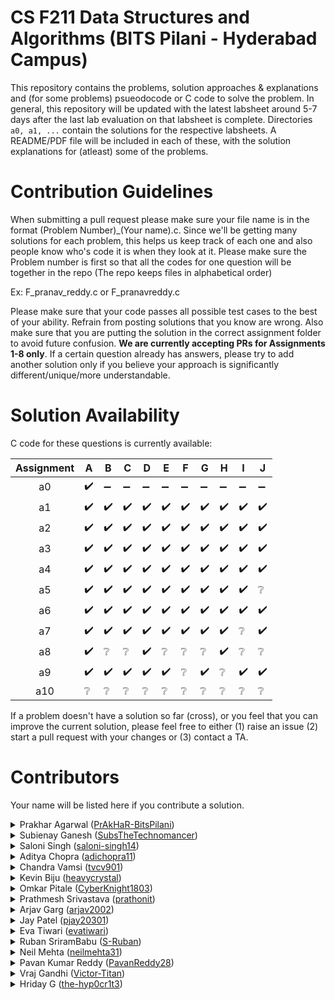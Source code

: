 # CS F211 Data Structures and Algorithms (BITS Pilani - Hyderabad Campus)
This repository contains the problems, solution approaches & explanations and (for some problems) psueodocode or C code to solve the problem. In general, this repository will be updated with the latest labsheet around 5-7 days after the last lab evaluation on that labsheet is complete. Directories `a0, a1, ...` contain the solutions for the respective labsheets. A README/PDF file will be included in each of these, with the solution explanations for (atleast) some of the problems.

# Contribution Guidelines

When submitting a pull request please make sure your file name is in the format (Problem Number)_(Your name).c. Since we'll be getting many solutions for each problem, this helps us keep track of each one and also people know who's code it is when they look at it. Please make sure the Problem number is first so that all the codes for one question will be together in the repo (The repo keeps files in alphabetical order)

Ex: F_pranav_reddy.c or F_pranavreddy.c

Please make sure that your code passes all possible test cases to the best of your ability. Refrain from posting solutions that you know are wrong. Also make sure that you are putting the solution in the correct assignment folder to avoid future confusion. **We are currently accepting PRs for Assignments 1-8 only**. If a certain question already has answers, please try to add another solution only if you believe your approach is significantly different/unique/more understandable. 

# Solution Availability

C code for these questions is currently available:

| Assignment   | A | B | C | D | E | F | G | H | I | J |
|:--------------:|-|-|-|-|-|-|-|-|-|-|
| a0 | :heavy_check_mark: | :heavy_minus_sign: | :heavy_minus_sign: | :heavy_minus_sign: | :heavy_minus_sign: | :heavy_minus_sign: | :heavy_minus_sign: | :heavy_minus_sign: | :heavy_minus_sign: | :heavy_minus_sign: |
| a1 | :heavy_check_mark: | :heavy_check_mark: | :heavy_check_mark: | :heavy_check_mark: | :heavy_check_mark: | :heavy_check_mark: | :heavy_check_mark: | :heavy_check_mark: | :heavy_check_mark: | :heavy_check_mark: |
| a2 | :heavy_check_mark: | :heavy_check_mark: | :heavy_check_mark: | :heavy_check_mark: | :heavy_check_mark: | :heavy_check_mark: | :heavy_check_mark: | :heavy_check_mark: | :heavy_check_mark: | :heavy_check_mark: |
| a3 | :heavy_check_mark: |  :heavy_check_mark: | :heavy_check_mark: | :heavy_check_mark: | :heavy_check_mark: |  :heavy_check_mark: | :heavy_check_mark: | :heavy_check_mark: | :heavy_check_mark: | :heavy_check_mark: |
| a4 | :heavy_check_mark: |  :heavy_check_mark: | :heavy_check_mark: | :heavy_check_mark: | :heavy_check_mark: |  :heavy_check_mark: | :heavy_check_mark: | :heavy_check_mark: | :heavy_check_mark: | :heavy_check_mark: |
| a5 | :heavy_check_mark: | :heavy_check_mark: | :heavy_check_mark: | :heavy_check_mark: | :heavy_check_mark: | :heavy_check_mark: | :heavy_check_mark: | :heavy_check_mark: | :heavy_check_mark: | :grey_question: |
| a6 | :heavy_check_mark: | :heavy_check_mark: | :heavy_check_mark: | :heavy_check_mark: | :heavy_check_mark: | :heavy_check_mark: | :heavy_check_mark: | :heavy_check_mark: | :heavy_check_mark: | :heavy_check_mark: |
| a7 | :heavy_check_mark: | :heavy_check_mark: | :heavy_check_mark: | :heavy_check_mark: | :heavy_check_mark: | :heavy_check_mark: | :heavy_check_mark: | :heavy_check_mark: | :grey_question: | :heavy_check_mark: |
| a8 | :heavy_check_mark: | :grey_question: | :grey_question: | :heavy_check_mark: | :grey_question: | :grey_question: | :grey_question: | :heavy_check_mark: | :grey_question: | :grey_question: |
| a9 | :heavy_check_mark: | :heavy_check_mark: | :heavy_check_mark: | :heavy_check_mark: | :heavy_check_mark: | :grey_question: | :heavy_check_mark: | :grey_question: | :heavy_check_mark: | :heavy_check_mark: |
| a10 | :grey_question: | :grey_question: | :grey_question: | :grey_question: | :grey_question: | :grey_question: | :grey_question: | :grey_question: | :grey_question: | :grey_question: |

If a problem doesn't have a solution so far (cross), or you feel that you can improve the current solution, please feel free to either (1) raise an issue (2) start a pull request with your changes or (3) contact a TA. 

# Contributors
Your name will be listed here if you contribute a solution.

<!-- Prakhar Agarwal -->
<details>
  <summary>Prakhar Agarwal (<a href="https://github.com/PrAkHaR-BitsPilani">PrAkHaR-BitsPilani</a>)</summary>
  &nbsp;&nbsp;&nbsp;&nbsp;&nbsp;&nbsp;
  a1: {<a href="a1/A_Prakhar.c">A</a>, <a href="a1/D_Prakhar.c">D</a>, <a href="a1/E_Prakhar.c">E</a>, <a href="a1/F_Prakhar.c">F</a>, <a href="a1/H_Prakhar.c">H</a>} <br>
  &nbsp;&nbsp;&nbsp;&nbsp;&nbsp;&nbsp;
  a2: {<a href="a2/A_Prakhar.c">A</a>, <a href="a2/E_Prakhar.c">E</a>, <a href="a2/F_Prakhar.c">F</a>, <a href="a2/H_Prakhar.c">H</a>, <a href="a2/I_Prakhar.c">I</a>} <br>
  &nbsp;&nbsp;&nbsp;&nbsp;&nbsp;&nbsp;
  a3: {<a href="a3/A_Prakhar.c">A</a>, <a href="a3/C_Prakkhar.c">C</a>, <a href="a3/D_Prakhar.c">D</a>, <a href="a3/J_Prakhar.c">J</a>} <br>
  &nbsp;&nbsp;&nbsp;&nbsp;&nbsp;&nbsp;
  <!-- bruh why kk some places, k some places; -->
  <!-- Also "foo,c" instead of "foo.c" (╬ Ò ‸ Ó) -->
  a4: {<a href="a4/C_Prakkhar.c">C</a>, <a href="a4/E_Prakhar,c">E</a>, <a href="a4/G_Prakhar.c">G</a>, <a href="a4/H_Prakhar,c">H</a>, <a href="a4/I_Prakhar.c">I</a>}
</details>

<!-- Subienay Ganesh -->
<details>
  <summary>Subienay Ganesh (<a href="https://github.com/SubsTheTechnomancer">SubsTheTechnomancer</a>)</summary>
  &nbsp;&nbsp;&nbsp;&nbsp;&nbsp;&nbsp;
  a1: {<a href="a1/A_Subienay_Ganesh.c">A</a>, <a href="a1/D_Subienay_Ganesh.c">D</a>, <a href="a1/E_Subienay_Ganesh.c">E</a>, <a href="a1/F_Subienay_Ganesh.c">F</a>, <a href="a1/H_Subienay_Ganesh.c">H</a>} <br>
  &nbsp;&nbsp;&nbsp;&nbsp;&nbsp;&nbsp;
  a2: {<a href="a2/A_Subienay_Ganesh.c">A</a>, <a href="a2/B_Subienay_Ganesh.c">B</a>, <a href="a2/C_Subienay_Ganesh.c">C</a>, <a href="a2/F_Subienay_Ganesh.c">F</a>}
</details>

<!-- Saloni Singh -->
<details>
  <summary>Saloni Singh (<a href="https://github.com/saloni-singh14">saloni-singh14</a>)</summary>
  &nbsp;&nbsp;&nbsp;&nbsp;&nbsp;&nbsp;
  a2: {<a href="a2/B_SaloniSingh.c">B</a>, <a href="a2/C_SaloniSingh.c">C</a>, <a href="a2/D_SaloniSingh.c">D</a>}
</details>

<!-- Aditya Chopra -->
<details>
  <summary>Aditya Chopra (<a href="https://github.com/adichopra11">adichopra11</a>)</summary>
  &nbsp;&nbsp;&nbsp;&nbsp;&nbsp;&nbsp;
  a2: {<a href="a2/B_aditya_chopra.c">B</a>, <a href="a2/H_aditya_chopra.c">H</a>, <a href="a2/I_aditya_chopra.c">I</a>}
</details>

<!-- Chandra Vamsi -->
<details>
  <summary>Chandra Vamsi (<a href="https://github.com/tvcv901">tvcv901</a>)</summary>
  &nbsp;&nbsp;&nbsp;&nbsp;&nbsp;&nbsp;
  a2: {<a href="a2/B_Chandra_Vamsi.c">B</a>, <a href="a2/E_Chandra_Vamsi.c">E</a>, <a href="a2/H_Chandra_Vamsi.c">H</a>} <br>
  &nbsp;&nbsp;&nbsp;&nbsp;&nbsp;&nbsp;
  a3: {<a href="a3/C_Chandra_Vamsi.c">C</a>}
</details>

<!-- Kevin Biju -->
<details>
  <summary>Kevin Biju (<a href="https://github.com/heavycrystal">heavycrystal</a>)</summary>
  &nbsp;&nbsp;&nbsp;&nbsp;&nbsp;&nbsp;
  a2: {<a href="a2/G_kevin_k_biju.c">G</a>} <br>
  &nbsp;&nbsp;&nbsp;&nbsp;&nbsp;&nbsp;
  a3: {<a href="a3/E_kevin_k_biju.c">E</a>} <br>
  &nbsp;&nbsp;&nbsp;&nbsp;&nbsp;&nbsp;
  a4: {<a href="a4/C_Kevin_K_Biju.c">C</a>, <a href="a4/D_Kevin_K_Biju.c">D</a>, <a href="a4/I_Kevin_K_Biju.c">I</a>}
</details>

<!-- Omkar Pitale -->
<details>
  <summary>Omkar Pitale (<a href="https://github.com/CyberKnight1803">CyberKnight1803</a>)</summary>
  &nbsp;&nbsp;&nbsp;&nbsp;&nbsp;&nbsp;
  a3: {<a href="a3/A_omkar_pitale.c">A</a>, <a href="a3/B_omkar_pitale.c">B</a>, <a href="a3/D_omkar_pitale.c">D</a>, <a href="a3/E_omkar_pitale.c">E</a>, <a href="a3/F_omkar_pitale.c">F</a>, <a href="a3/G_omkar_pitale.c">G</a>, <a href="a3/H_omkar_pitale.c">H</a>, <a href="a3/I_omkar_pitale.c">I</a>, <a href="a3/J_omkar_pitale.c">J</a>}
</details>

<!-- Prathmesh Srivastava -->
<details>
  <summary>Prathmesh Srivastava (<a href="https://github.com/prathonit">prathonit</a>)</summary>
  &nbsp;&nbsp;&nbsp;&nbsp;&nbsp;&nbsp;
  a3: {<a href="a3/A_prathmesh.c">A</a>, <a href="a3/B_prathmesh.c">B</a>, <a href="a3/C_prathmesh.c">C</a>, <a href="a3/E_prathmesh.c">E</a>, <a href="a3/F_prathmesh.c">F</a>} <br>
  &nbsp;&nbsp;&nbsp;&nbsp;&nbsp;&nbsp;
  a4: {<a href="a4/A_prathmesh.c">A</a>, <a href="a4/C_prathmesh.c">C</a>, <a href="a4/H_prathmesh.c">H</a>}
</details>

<!-- Arjav Garg -->
<details>
  <summary>Arjav Garg (<a href="https://github.com/arjav2002">arjav2002</a>)</summary>
  &nbsp;&nbsp;&nbsp;&nbsp;&nbsp;&nbsp;
  a4: {<a href="a4/A_arjavgarg.c">A</a>, <a href="a4/B_arjavgarg.c">B</a>, <a href="a4/C_arjavgarg.c">C</a>, <a href="a4/D_arjavgarg.c">D</a>, <a href="a4/E_arjavgarg.c">E</a>, <a href="a4/F_arjavgarg.c">F</a>, <a href="a4/G_arjavgarg.c">G</a>, <a href="a4/H_arjavgarg.c">H</a>, <a href="a4/I_arjavgarg.c">I</a>, <a href="a4/J_arjavgarg.c">J</a>}
</details>

<!-- Jay Patel -->
<details>
  <summary>Jay Patel (<a href="https://github.com/pjay20301">pjay20301</a>)</summary>
  &nbsp;&nbsp;&nbsp;&nbsp;&nbsp;&nbsp;
  a4: {<a href="a4/D_Jay_Patel.c">D</a>, <a href="a4/E_Jay_Patel.c">E</a>, <a href="a4/G_Jay_Patel.c">G</a>, <a href="a4/I_Jay_Patel.c">I</a>} <br>
  &nbsp;&nbsp;&nbsp;&nbsp;&nbsp;&nbsp;
  a5: {<a href="a5/A_Jay_Patel.c">A</a>, <a href="a5/B_Jay_Patel.c">B</a>, <a href="a5/C_Jay_Patel.c">C</a>, <a href="a5/D_Jay_Patel.c">D</a>, <a href="a5/E_Jay_Patel.c">E</a>, <a href="a5/F_Jay_Patel.c">F</a>, <a href="a5/G_Jay_Patel.c">G</a>, <a href="a5/H_Jay_Patel.c">H</a>, <a href="a5/I_Jay_Patel.c">I</a>} <br>
</details>

<!-- Eva Tiwari -->
<details>
  <summary>Eva Tiwari (<a href="https://github.com/evatiwari">evatiwari</a>)</summary>
  &nbsp;&nbsp;&nbsp;&nbsp;&nbsp;&nbsp;
  a5: {<a href="a5/F_Eva.c">F</a>, <a href="a5/I_Eva.c">I</a>} <br>
  &nbsp;&nbsp;&nbsp;&nbsp;&nbsp;&nbsp;
  a6: {<a href="a6/A_Eva.c">A</a>, <a href="a6/E_Eva.c">E</a>, <a href="a6/I_Eva.c">I</a>} <br>
  &nbsp;&nbsp;&nbsp;&nbsp;&nbsp;&nbsp;
  a7: {<a href="a7/A_Eva.c">A</a>, <a href="a7/B_Eva.c">B</a>, <a href="a7/C_Eva.c">C</a>, <a href="a7/E_Eva.c">E</a>, <a href="a7/G_Eva.c">G</a>, <a href="a7/H_Eva.c">H</a>, <a href="a7/J_Eva.c">J</a>}
</details>

<!-- Ruban SriramBabu -->
<details>
  <summary>Ruban SriramBabu (<a href="https://github.com/S-Ruban">S-Ruban</a>)</summary>
  &nbsp;&nbsp;&nbsp;&nbsp;&nbsp;&nbsp;
  a6: {<a href="a6/A_Ruban.c">A</a>, <a href="a6/B_Ruban.c">B</a>, <a href="a6/C_Ruban.c">C</a>, <a href="a6/D_Ruban.c">D</a>, <a href="a6/E_Ruban.c">E</a>, <a href="a6/F_Ruban.c">F</a>, <a href="a6/G_Ruban.c">G</a>, <a href="a6/H_Ruban.c">H</a>, <a href="a6/I_Ruban.c">I</a>, <a href="a6/J_Ruban.c">J</a>}
</details>

<!-- Neil Mehta -->
<details>
  <summary>Neil Mehta (<a href="https://github.com/neilmehta31">neilmehta31</a>)</summary>
  &nbsp;&nbsp;&nbsp;&nbsp;&nbsp;&nbsp;
  a6: {<a href="a6/C_Neil_1.c">C_v1</a>, <a href="a6/C_Neil_2.c">C_v2</a>}
</details>

<!-- Pavan Kumar Reddy -->
<details>
  <summary>Pavan Kumar Reddy (<a href="https://github.com/PavanReddy28">PavanReddy28</a>)</summary>
  &nbsp;&nbsp;&nbsp;&nbsp;&nbsp;&nbsp;
  a6: {<a href="a6/C_Pavan.c">C</a>, <a href="a6/E_Pavan.c">E</a>}
</details>

<!-- Vraj Gandhi -->
<details>
  <summary>Vraj Gandhi (<a href="https://github.com/Victor-Titan">Victor-Titan</a>)</summary>
  &nbsp;&nbsp;&nbsp;&nbsp;&nbsp;&nbsp;
  a7: {<a href="a7/A_Vraj.c">A</a>, <a href="a7/B_Vraj.c">B</a>, <a href="a7/C_Vraj.c">C</a>, <a href="a7/D_Vraj.c">D</a>, <a href="a7/E_Vraj.c">E</a>}
</details>

<!-- Hriday G :) -->
<details>
  <summary>Hriday G (<a href="https://github.com/the-hyp0cr1t3">the-hyp0cr1t3</a>)</summary>
  &nbsp;&nbsp;&nbsp;&nbsp;&nbsp;&nbsp;
  a1: {<a href="a1/H_hriday.c">H</a>, <a href="a1/J_hriday.c">J</a>} <br>
  &nbsp;&nbsp;&nbsp;&nbsp;&nbsp;&nbsp;
  a3: {<a href="a3/H_hriday.c">H</a>} <br>
  &nbsp;&nbsp;&nbsp;&nbsp;&nbsp;&nbsp;
  a4: {<a href="a4/B_hriday.c">B</a>, <a href="a4/C_hriday.c">C</a>, <a href="a4/F_hriday.c">F</a>} <br>
  &nbsp;&nbsp;&nbsp;&nbsp;&nbsp;&nbsp;
  a5: {<a href="a5/C_hriday.c">C</a>, <a href="a5/E_hriday.c">E</a>} <br>
  &nbsp;&nbsp;&nbsp;&nbsp;&nbsp;&nbsp;
  a6: {<a href="a6/H_hriday.c">H</a>} <br>
  &nbsp;&nbsp;&nbsp;&nbsp;&nbsp;&nbsp;
  a7: {<a href="a7/E_hriday.c">E</a>, <a href="a7/F_hriday.c">F</a>} <br>
  &nbsp;&nbsp;&nbsp;&nbsp;&nbsp;&nbsp;
  a8: {<a href="a8/A_hriday.c">A</a>, <a href="a8/D_hriday.c">D</a>, <a href="a8/H_hriday.c">H</a>} <br>
  &nbsp;&nbsp;&nbsp;&nbsp;&nbsp;&nbsp;
  a9: {<a href="a9/A_hriday.c">A</a>, <a href="a9/B_hriday.c">B</a>, <a href="a9/C_hriday.c">C</a>, <a href="a9/D_hriday.c">D</a>, <a href="a9/E_hriday.c">E</a>, <a href="a9/G_hriday.c">G</a>, <a href="a9/I_hriday.c">I</a>, <a href="a9/J_hriday.c">J</a>}
</details>
